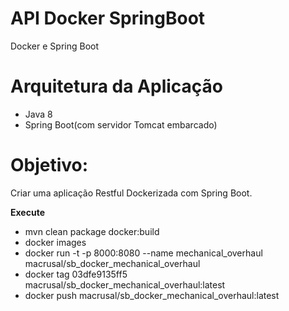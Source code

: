 # API Docker SpringBoot 
Docker e Spring Boot

# Arquitetura da Aplicação
* Java 8
* Spring Boot(com servidor Tomcat embarcado)


# Objetivo:
  Criar uma aplicação Restful Dockerizada com Spring Boot.

**Execute**
* mvn clean package docker:build
* docker images
* docker run -t -p 8000:8080 --name mechanical_overhaul macrusal/sb_docker_mechanical_overhaul
* docker tag  03dfe9135ff5 macrusal/sb_docker_mechanical_overhaul:latest
* docker push macrusal/sb_docker_mechanical_overhaul:latest